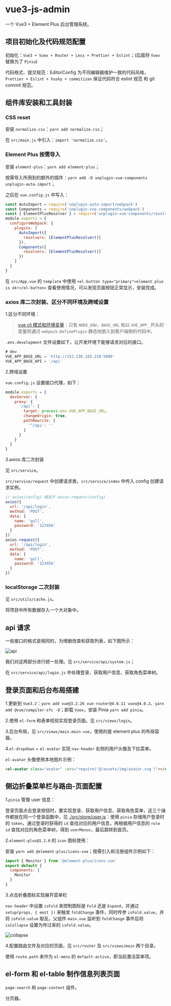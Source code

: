 # vue3-js-admin

一个 Vue3 + Element Plus 后台管理系统。

## 项目初始化及代码规范配置

初始化：`Vue3 + Vuex + Router + Less + Prettier + Eslint`；(后面将 `Vuex` 替换为了 `Pinia`)

代码格式、提交规范：EditorConfig 为不同编辑器维护一致的代码风格，`Prettier + Eslint + husky + commitizen` 保证代码符合 eslint 规范 和 git commit 规范。

## 组件库安装和工具封装

### CSS reset

安装 `normalize.css`：`yarn add normalize.css`；

在 `src/main.js` 中引入：`import 'normalize.css'`。

### Element Plus 按需导入

安装 `element-plus`：`yarn add element-plus`；

按需导入所用到的额外的插件：`yarn add -D unplugin-vue-components unplugin-auto-import`；

之后在 `vue.config.js` 中写入：

```js
const AutoImport = require('unplugin-auto-import/webpack')
const Components = require('unplugin-vue-components/webpack')
const { ElementPlusResolver } = require('unplugin-vue-components/resolvers')
module.exports = {
  configureWebpack: {
    plugins: [
      AutoImport({
        resolvers: [ElementPlusResolver()]
      }),
      Components({
        resolvers: [ElementPlusResolver()]
      })
    ]
  }
}
```

在 `src/App.vue` 的 `template` 中使用 `<el-button type="primary">element plus is ok!</el-button>` 查看使用情况，可以发现页面按钮正常显示，安装完成。

### axios 库二次封装、区分不同环境及跨域设置

1.区分不同环境：

> [vue cli 模式和环境变量](https://cli.vuejs.org/zh/guide/mode-and-env.html#%E6%A8%A1%E5%BC%8F)：只有 `NODE_ENV`，`BASE_URL` 和以 `VUE_APP_` 开头的变量将通过 `webpack.DefinePlugin` 静态地嵌入到客户端侧的代码中。

`.env.development` 文件设置如下，让开发环境下能够请求对应的接口。

```js
# dev
VUE_APP_BASE_URL = 'http://152.136.185.210:5000'
VUE_APP_BASE_API = '/api'
```

2.跨域设置

`vue.config.js` 设置接口代理，如下：

```js
module.exports = {
  devServer: {
    proxy: {
      '/api': {
        target: process.env.VUE_APP_BASE_URL,
        changeOrigin: true,
        pathRewrite: {
          '^/api': ''
        }
      }
    }
  }
}
```

3.axios 库二次封装

见 `src/service`。

`src/service/request` 中创建请求类，`src/service/index` 中传入 config 创建请求实例。

```js
// axios(config) 相当于 axios.request(config)
axios({
  url: '/api/login',
  method: 'POST',
  data: {
    name: 'gull',
    password: '123456'
  }
})
axios.request({
  url: '/api/login',
  method: 'POST',
  data: {
    name: 'gull',
    password: '123456'
  }
})
```

### localStorage 二次封装

见 `src/utils/cache.js`。

将项目中所有数据存入一个大对象中。

## api 请求

一些接口的格式是相同的，为增删改查和获取列表，如下图所示：

![api](images/2022-01-13-12-32-06.png)

我们对这两部分进行统一处理。见 `src/service/api/system.js`；

在 `src/service/api/login.js` 中处理登录、获取用户信息、获取角色菜单树。

## 登录页面和后台布局搭建

1.更新到 `Vue3.2`：`yarn add vue@3.2.26 vue-router@4.0.11 vuex@4.0.2`、`yarn add @vue/compiler-sfc -D`；卸载 `Vuex`，安装 Pinia `yarn add pinia`。

2.使用 `el-form` 和表单校验实现登录页面。见 `src/views/login`。

3.后台布局，见 `src/views/main.main.vue`，使用的是 element plus 的布局容器。

4.`el-dropdown` + `el-avatar` 实现 `nav-header` 右侧的用户头像及下拉菜单。

`el-avatar` 头像使用本地图片示例：

```html
<el-avatar class="avatar" :src="require('@/assets/img/avatar.svg')"></el-avatar>
```

## 侧边折叠菜单栏与路由-页面配置

1.`pinia` 管理 user 信息：

登录页面点击登录按钮时，要实现登录、获取用户信息、获取角色菜单，这三个操作都放在同一个登录函数中，见 [./src/store/user.js](./src/store/user.js)：使用 `pinia` 存储用户登录时的 `token`，通过登录时获得的 `id` 查找对应的用户信息，再根据用户信息的 `role id` 查找对应的角色菜单树，得到 `userMenus`，最后跳转到首页。

2.`element-plus@1.2.0` 的 `icon` 图标使用：

安装 `yarn add @element-plus/icons-vue`；按需引入和注册组件示例如下：

```js
import { Monitor } from '@element-plus/icons-vue'
export default {
  components: {
    Monitor
  }
}
```

3.点击折叠图标实现展开菜单栏

`nav-header` 中设置 `isFold` 来控制图标是 `Fold` 还是 `Expand`，并通过 `setup(props, { emit })` 来触发 `foldChange` 事件，同时传参 `isFold.value`，并将 `isFold.value` 取反。父组件 `main.vue` 监听到 `foldChange` 事件后将 `isCollapse` 设置为传过来的 `isFold.value`。

![collapse](images/2022-01-14-13-32-31.png)

4.配置路由文件及对应的页面，见 `src/router` 及 `src/views/main` 两个目录。

使用 `route.path` 来作为 `el-menu` 的 `default-active`，即当前激活菜单项。

## el-form 和 el-table 制作信息列表页面

`page-search` 和 `page-content` 组件。

分页器。
